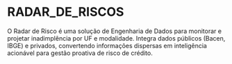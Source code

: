 # RADAR_DE_RISCOS
O Radar de Risco é uma solução de Engenharia de Dados para monitorar e projetar inadimplência por UF e modalidade. Integra dados públicos (Bacen, IBGE) e privados, convertendo informações dispersas em inteligência acionável para gestão proativa de risco de crédito.
